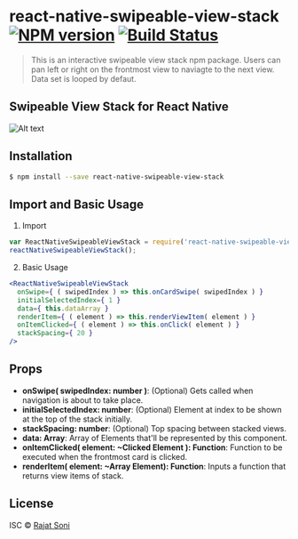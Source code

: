 # react-native-swipeable-view-stack [![NPM version](https://badge.fury.io/js/react-native-swipeable-view-stack.svg)](https://npmjs.org/package/react-native-swipeable-view-stack) [![Build Status](https://travis-ci.org/Rajat%20Soni/react-native-swipeable-view-stack.svg?branch=master)](https://travis-ci.org/Rajat%20Soni/react-native-swipeable-view-stack)

> This is an interactive swipeable view stack npm package. Users can pan left or right on the frontmost view to naviagte to the next view. Data set is looped by defaut.

## Swipeable View Stack for React Native
![Alt text](https://cdn-images-1.medium.com/max/1600/1*fZMcXULoOCSGl8qBrHoILw.gif "Swipeable View Stack")

## Installation

```sh
$ npm install --save react-native-swipeable-view-stack
```

## Import and Basic Usage
1) Import
```js
var ReactNativeSwipeableViewStack = require('react-native-swipeable-view-stack');
reactNativeSwipeableViewStack();
```
2) Basic Usage
```jsx
<ReactNativeSwipeableViewStack
  onSwipe={ ( swipedIndex ) => this.onCardSwipe( swipedIndex ) }
  initialSelectedIndex={ 1 }
  data={ this.dataArray }
  renderItem={ ( element ) => this.renderViewItem( element ) }
  onItemClicked={ ( element ) => this.onClick( element ) }
  stackSpacing={ 20 }
/>
```

## Props
* __onSwipe( swipedIndex: number )__: (Optional) Gets called when navigation is about to take place.
* __initialSelectedIndex: number__: (Optional) Element at index to be shown at the top of the stack initially.
* __stackSpacing: number__: (Optional) Top spacing between stacked views.
* __data: Array__: Array of Elements that'll be represented by this component.
* __onItemClicked( element: ~Clicked Element ): Function__: Function to be executed when the frontmost card is clicked.
* __renderItem( element: ~Array Element): Function__: Inputs a function that returns view items of stack.

## License

ISC © [Rajat Soni](https://www.npmjs.com/~rajatsoni)
